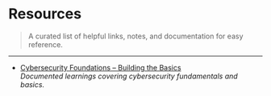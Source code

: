 # Resources

> A curated list of helpful links, notes, and documentation for easy reference.

---
-  [Cybersecurity Foundations – Building the Basics](https://ansarulhaq.notion.site/Cybersecurity-Foundations-Building-the-Basics-1d57cb15074b807596ccd827ec5640e6)  
  _Documented learnings covering cybersecurity fundamentals and basics._
